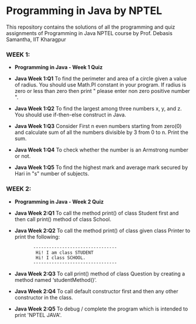 # Programming in Java by NPTEL
This repository contains the solutions of all the programming and quiz assignments of Programming in Java NPTEL course by Prof. Debasis Samantha, IIT Kharagpur

### WEEK 1:

 - **Programming in Java - Week 1 Quiz**

 - **Java Week 1:Q1** To find the perimeter and area of a circle given a value of radius. You should use Math.PI constant in your program. If radius is zero or less than zero then print " please enter non zero positive number ".

 - **Java Week 1:Q2** To find the largest among three numbers x, y, and z. You should use if-then-else construct in Java.

 - **Java Week 1:Q3** Consider First n even numbers starting from zero(0) and calculate sum of all the numbers divisible by 3 from 0 to n. Print the sum.

 - **Java Week 1:Q4** To check whether the number is an Armstrong number or not.

 - **Java Week 1:Q5** To find the highest mark and average mark secured by Hari in "s" number of subjects.

### WEEK 2:

 - **Programming in Java - Week 2  Quiz**

 - **Java Week 2:Q1** To call the method  print() of class Student first and then call print() method of class School.


 - **Java Week 2:Q2** To call the method  print() of class given class Printer to print the following:

              --------------------------------
               Hi! I am class STUDENT
               Hi! I class SCHOOL.
              --------------------------------

 - **Java Week 2:Q3** To call print() method of class Question by creating a method named ‘studentMethod()’.

 - **Java Week 2:Q4** To call default constructor first and then any other constructor in the class.

 - **Java Week 2:Q5** To debug / complete the program which is intended to print 'NPTEL JAVA'.
